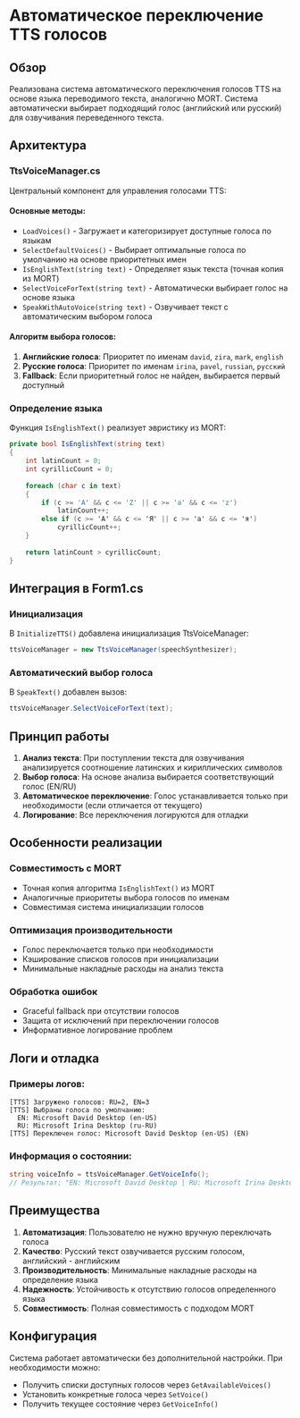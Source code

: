 # Автоматическое переключение TTS голосов

## Обзор
Реализована система автоматического переключения голосов TTS на основе языка переводимого текста, аналогично MORT. Система автоматически выбирает подходящий голос (английский или русский) для озвучивания переведенного текста.

## Архитектура

### TtsVoiceManager.cs
Центральный компонент для управления голосами TTS:

#### Основные методы:
- `LoadVoices()` - Загружает и категоризирует доступные голоса по языкам
- `SelectDefaultVoices()` - Выбирает оптимальные голоса по умолчанию на основе приоритетных имен
- `IsEnglishText(string text)` - Определяет язык текста (точная копия из MORT)
- `SelectVoiceForText(string text)` - Автоматически выбирает голос на основе языка
- `SpeakWithAutoVoice(string text)` - Озвучивает текст с автоматическим выбором голоса

#### Алгоритм выбора голосов:
1. **Английские голоса**: Приоритет по именам `david`, `zira`, `mark`, `english`
2. **Русские голоса**: Приоритет по именам `irina`, `pavel`, `russian`, `русский`
3. **Fallback**: Если приоритетный голос не найден, выбирается первый доступный

### Определение языка
Функция `IsEnglishText()` реализует эвристику из MORT:
```csharp
private bool IsEnglishText(string text)
{
    int latinCount = 0;
    int cyrillicCount = 0;
    
    foreach (char c in text)
    {
        if (c >= 'A' && c <= 'Z' || c >= 'a' && c <= 'z')
            latinCount++;
        else if (c >= 'А' && c <= 'Я' || c >= 'а' && c <= 'я')
            cyrillicCount++;
    }
    
    return latinCount > cyrillicCount;
}
```

## Интеграция в Form1.cs

### Инициализация
В `InitializeTTS()` добавлена инициализация TtsVoiceManager:
```csharp
ttsVoiceManager = new TtsVoiceManager(speechSynthesizer);
```

### Автоматический выбор голоса
В `SpeakText()` добавлен вызов:
```csharp
ttsVoiceManager.SelectVoiceForText(text);
```

## Принцип работы

1. **Анализ текста**: При поступлении текста для озвучивания анализируется соотношение латинских и кириллических символов
2. **Выбор голоса**: На основе анализа выбирается соответствующий голос (EN/RU)
3. **Автоматическое переключение**: Голос устанавливается только при необходимости (если отличается от текущего)
4. **Логирование**: Все переключения логируются для отладки

## Особенности реализации

### Совместимость с MORT
- Точная копия алгоритма `IsEnglishText()` из MORT
- Аналогичные приоритеты выбора голосов по именам
- Совместимая система инициализации голосов

### Оптимизация производительности
- Голос переключается только при необходимости
- Кэширование списков голосов при инициализации
- Минимальные накладные расходы на анализ текста

### Обработка ошибок
- Graceful fallback при отсутствии голосов
- Защита от исключений при переключении голосов
- Информативное логирование проблем

## Логи и отладка

### Примеры логов:
```
[TTS] Загружено голосов: RU=2, EN=3
[TTS] Выбраны голоса по умолчанию:
  EN: Microsoft David Desktop (en-US)
  RU: Microsoft Irina Desktop (ru-RU)
[TTS] Переключен голос: Microsoft David Desktop (en-US) (EN)
```

### Информация о состоянии:
```csharp
string voiceInfo = ttsVoiceManager.GetVoiceInfo();
// Результат: "EN: Microsoft David Desktop | RU: Microsoft Irina Desktop"
```

## Преимущества

1. **Автоматизация**: Пользователю не нужно вручную переключать голоса
2. **Качество**: Русский текст озвучивается русским голосом, английский - английским
3. **Производительность**: Минимальные накладные расходы на определение языка
4. **Надежность**: Устойчивость к отсутствию голосов определенного языка
5. **Совместимость**: Полная совместимость с подходом MORT

## Конфигурация

Система работает автоматически без дополнительной настройки. При необходимости можно:
- Получить списки доступных голосов через `GetAvailableVoices()`
- Установить конкретные голоса через `SetVoice()`
- Получить текущее состояние через `GetVoiceInfo()`